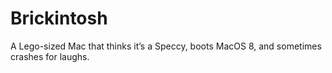# Brickintosh
A Lego-sized Mac that thinks it’s a Speccy, boots MacOS 8, and sometimes crashes for laughs.
